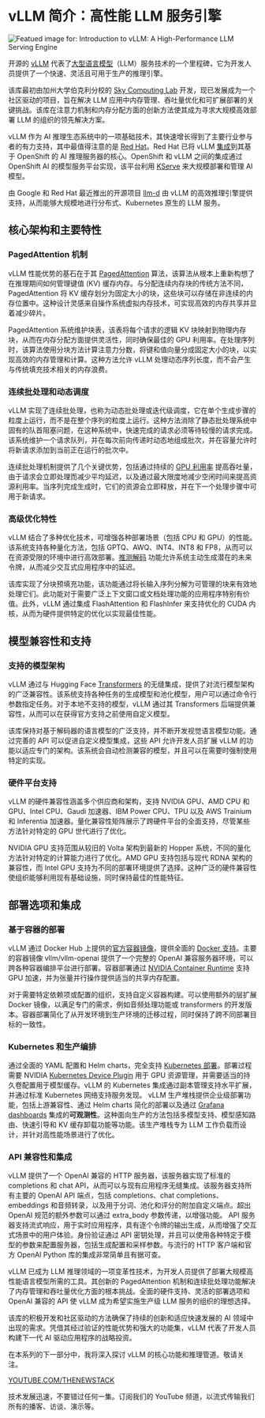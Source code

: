# vLLM 简介：高性能 LLM 服务引擎

![Featued image for: Introduction to vLLM: A High-Performance LLM Serving Engine](https://cdn.thenewstack.io/media/2025/06/8e0be2d8-vllm-1024x768.png)

开源的 [vLLM](https://github.com/vllm-project/vllm) 代表了[大型语言模型](https://thenewstack.io/llm/)（LLM）服务技术的一个里程碑，它为开发人员提供了一个快速、灵活且可用于生产的推理引擎。

该库最初由加州大学伯克利分校的 [Sky Computing Lab](https://sky.cs.berkeley.edu/) 开发，现已发展成为一个社区驱动的项目，旨在解决 LLM 应用中内存管理、吞吐量优化和可扩展部署的关键挑战。该库在注意力机制和内存分配方面的创新方法使其成为寻求大规模高效部署 LLM 的组织的领先解决方案。

vLLM 作为 AI 推理生态系统中的一项基础技术，其快速增长得到了主要行业参与者的有力支持，其中最值得注意的是 [Red Hat](https://www.openshift.com/try?utm_content=inline+mention)。Red Hat 已将 vLLM [集成](https://www.redhat.com/en/about/press-releases/red-hat-unlocks-generative-ai-any-model-and-any-accelerator-across-hybrid-cloud-red-hat-ai-inference-server)到其基于 OpenShift 的 AI 推理服务器的核心。OpenShift 和 vLLM 之间的集成通过 OpenShift AI 的模型服务平台实现，该平台利用 [KServe](https://github.com/kserve/kserve) 来大规模部署和管理 AI 模型。

由 Google 和 Red Hat 最近推出的开源项目 [llm-d](https://llm-d.ai/) 由 vLLM 的高效推理引擎提供支持，从而能够大规模地进行分布式、Kubernetes 原生的 LLM 服务。

## 核心架构和主要特性

### PagedAttention 机制

vLLM 性能优势的基石在于其 [PagedAttention](https://blog.vllm.ai/2023/06/20/vllm.html) 算法，该算法从根本上重新构想了在推理期间如何管理键值 (KV) 缓存内存。与分配连续内存块的传统方法不同，PagedAttention 将 KV 缓存划分为固定大小的块，这些块可以存储在非连续的内存位置中。这种设计灵感来自操作系统虚拟内存技术，可实现高效的内存共享并显着减少碎片。

PagedAttention 系统维护块表，该表将每个请求的逻辑 KV 块映射到物理内存块，从而在内存分配方面提供灵活性，同时确保最佳的 GPU 利用率。在处理序列时，该算法使用分块方法计算注意力分数，将键和值向量分成固定大小的块，以实现高效的内存管理和计算。这种方法允许 vLLM 处理动态序列长度，而不会产生与传统填充技术相关的内存浪费。

### 连续批处理和动态调度

vLLM 实现了连续批处理，也称为动态批处理或迭代级调度，它在单个生成步骤的粒度上运行，而不是在整个序列的粒度上运行。这种方法消除了静态批处理系统中固有的队首阻塞问题，在这种系统中，快速完成的请求必须等待较慢的请求完成。该系统维护一个请求队列，并在每次前向传递时动态地组成批次，并在容量允许时将新请求添加到当前正在运行的批次中。

连续批处理机制提供了几个关键优势，包括通过持续的 [GPU 利用率](https://thenewstack.io/developers-can-now-uber-gpus-with-nvidias-lepton-platform/) 提高吞吐量，由于请求会立即处理而减少平均延迟，以及通过最大限度地减少空闲时间来提高资源利用率。当序列完成生成时，它们的资源会立即释放，并在下一个处理步骤中可用于新请求。

### 高级优化特性

vLLM 结合了多种优化技术，可增强各种部署场景（包括 CPU 和 GPU）的性能。该系统支持各种量化方法，包括 GPTQ、AWQ、INT4、INT8 和 FP8，从而可以在资源受限的环境中进行高效部署。[推测解码](https://x.com/karpathy/status/1697318534555336961) 功能允许系统主动生成潜在的未来令牌，从而减少交互式应用程序中的延迟。

该库实现了分块预填充功能，该功能通过将长输入序列分解为可管理的块来有效地处理它们。此功能对于需要广泛上下文窗口或文档处理功能的应用程序特别有价值。此外，vLLM 通过集成 FlashAttention 和 FlashInfer 来支持优化的 CUDA 内核，从而为硬件提供特定的优化以实现最佳性能。
## 模型兼容性和支持

### 支持的模型架构

vLLM 通过与 Hugging Face [Transformers](https://huggingface.co/docs/transformers/en/index) 的无缝集成，提供了对流行模型架构的广泛兼容性。该系统支持各种任务的生成模型和池化模型，用户可以通过命令行参数指定任务。对于本地不支持的模型，vLLM 通过其 Transformers 后端提供兼容性，从而可以在获得官方支持之前使用自定义模型。

该库保持对基于解码器的语言模型的广泛支持，并不断开发视觉语言模型功能。通过完善的 API 可以促进自定义模型集成，这些 API 允许开发人员扩展 vLLM 的功能以适应专门的架构。该系统会自动检测兼容的模型，并且可以在需要时强制使用特定的实现。

### 硬件平台支持

vLLM 的硬件兼容性涵盖多个供应商和架构，支持 NVIDIA GPU、AMD CPU 和 GPU、Intel CPU、Gaudi 加速器、IBM Power CPU、TPU 以及 AWS Trainium 和 Inferentia 加速器。量化兼容性矩阵展示了跨硬件平台的全面支持，尽管某些方法针对特定的 GPU 世代进行了优化。

NVIDIA GPU 支持范围从较旧的 Volta 架构到最新的 Hopper 系统，不同的量化方法针对特定的计算能力进行了优化。AMD GPU 支持包括与现代 RDNA 架构的兼容性，而 Intel GPU 支持为不同的部署环境提供了选择。这种广泛的硬件兼容性使组织能够利用现有基础设施，同时保持最佳的性能特征。

## 部署选项和集成

### 基于容器的部署

vLLM 通过 Docker Hub 上提供的[官方容器镜像](https://hub.docker.com/u/vllm)，提供全面的 [Docker 支持](https://thenewstack.io/containers-in-the-age-of-ai-a-chat-with-new-docker-president-mark-cavage/)。主要的容器镜像 vllm/vllm-openai 提供了一个完整的 OpenAI 兼容服务器环境，可以跨各种容器编排平台进行部署。容器部署通过 [NVIDIA Container Runtime](https://developer.nvidia.com/container-runtime) 支持 GPU 加速，并为张量并行操作提供适当的共享内存配置。

对于需要特定依赖项或配置的组织，支持自定义容器构建。可以使用额外的层扩展 Docker 镜像，以满足专门的需求，例如音频处理功能或 transformers 的开发版本。容器部署简化了从开发环境到生产环境的迁移过程，同时保持了跨不同部署目标的一致性。

### Kubernetes 和生产编排

通过全面的 YAML 配置和 Helm charts，完全支持 [Kubernetes 部署](https://thenewstack.io/kubernetes/)。部署过程需要 NVIDIA [Kubernetes Device Plugin](https://catalog.ngc.nvidia.com/orgs/nvidia/containers/k8s-device-plugin) 用于 GPU 资源管理，并需要适当的持久卷配置用于模型缓存。vLLM 的 Kubernetes 集成通过副本管理支持水平扩展，并通过标准 Kubernetes 网络支持服务发现。
vLLM 生产堆栈提供企业级部署功能，包括上游兼容性、通过 Helm charts 简化的部署以及通过 [Grafana dashboards](https://thenewstack.io/grafana-11-no-need-to-create-promql-queries-for-prometheus/) 集成的**可观测性**。这种面向生产的方法包括多模型支持、模型感知路由、快速引导和 KV 缓存卸载功能等功能。该生产堆栈专为 LLM 工作负载而设计，并针对高性能场景进行了优化。

### API 兼容性和集成

vLLM 提供了一个 OpenAI 兼容的 HTTP 服务器，该服务器实现了标准的 completions 和 chat API，从而可以与现有应用程序无缝集成。该服务器支持所有主要的 OpenAI API 端点，包括 completions、chat completions、embeddings 和音频转录，以及用于分词、池化和评分的附加自定义端点。超出 OpenAI 规范的额外参数可以通过 extra_body 参数传递，以增强功能。
API 服务器支持流式响应，用于实时应用程序，具有逐个令牌的输出生成，从而增强了交互式场景中的用户体验。身份验证通过 API 密钥处理，并且可以使用各种特定于模型的参数来配置服务器，包括生成配置和采样参数。与流行的 HTTP 客户端和官方 OpenAI Python 库的集成非常简单且有据可查。

vLLM 已成为 LLM 推理领域的一项变革性技术，为开发人员提供了部署大规模高性能语言模型所需的工具。其创新的 PagedAttention 机制和连续批处理功能解决了内存管理和吞吐量优化方面的根本挑战。全面的硬件支持、灵活的部署选项和 OpenAI 兼容的 API 使 vLLM 成为希望实施生产级 LLM 服务的组织的理想选择。

该库的积极开发和社区驱动的方法确保了持续的创新和适应快速发展的 AI 领域中出现的需求。凭借其经过验证的性能优势和强大的功能集，vLLM 代表了开发人员构建下一代 AI 驱动应用程序的战略投资。

在本系列的下一部分中，我将深入探讨 vLLM 的核心功能和推理管道。敬请关注。

[YOUTUBE.COM/THENEWSTACK](https://youtube.com/thenewstack?sub_confirmation=1)

技术发展迅速，不要错过任何一集。订阅我们的 YouTube 频道，以流式传输我们所有的播客、访谈、演示等。
